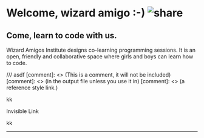 # Welcome, wizard amigo :-) ![share]

## Come, learn to code with us.

Wizard Amigos Institute designs co-learning programming sessions.
It is an open, friendly and collaborative space where girls and boys can learn how to code.

/// asdf
[comment]: <> (This is a comment, it will not be included)
[comment]: <> (in  the output file unless you use it in)
[comment]: <> (a reference style link.)

[//]: # "This may be the most platform independent comment"

[share]: http://upload.wikimedia.org/wikipedia/commons/e/e1/Share_Icon.png "Share on Twitter Facebook or Email"


kk

<!-- asdf -->

Invisible Link <a href="#anchor"></a>

[](#anchor)

kk

---
